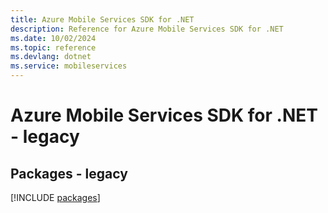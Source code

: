 ```yaml
---
title: Azure Mobile Services SDK for .NET
description: Reference for Azure Mobile Services SDK for .NET
ms.date: 10/02/2024
ms.topic: reference
ms.devlang: dotnet
ms.service: mobileservices
---
```

# Azure Mobile Services SDK for .NET - legacy
## Packages - legacy
[!INCLUDE [packages](mobile-services-index.md)]